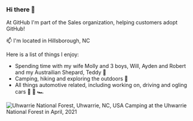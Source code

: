 ### Hi there 👋
At GitHub I'm part of the Sales organization, helping customers adopt GitHub!

📫 I'm located in Hillsborough, NC

Here is a list of things I enjoy:

* Spending time with my wife Molly and 3 boys, Will, Ayden and Robert and my Austrailian Shepard, Teddy 🦮
* Camping, hiking and exploring the outdoors 🥾
* All things automotive related, including working on, driving and ogling cars  🚗 🚙 🏎

![Uhwarrie National Forest, Uhwarrie, NC, USA](https://user-images.githubusercontent.com/5589379/120681604-8b24ff80-c469-11eb-96ee-349b832823d4.jpg) Camping at the Uhwarrie National Forest in April, 2021
<!--
**robfreud/robfreud** is a ✨ _special_ ✨ repository because its `README.md` (this file) appears on your GitHub profile.

Here are some ideas to get you started:

- 🔭 I’m currently working on ...
- 🌱 I’m currently learning ...
- 👯 I’m looking to collaborate on ...
- 🤔 I’m looking for help with ...
- 💬 Ask me about ...
- 📫 How to reach me: ...
- 😄 Pronouns: ...
- ⚡ Fun fact: ...
-->
